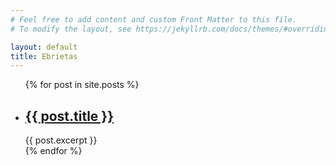 ```yaml
---
# Feel free to add content and custom Front Matter to this file.
# To modify the layout, see https://jekyllrb.com/docs/themes/#overriding-theme-defaults

layout: default
title: Ebrietas
---
```



	
<ul> 
	{% for post in site.posts %}
	 <li>
		 <h2> <a href="{{ post.url }}"> {{ post.title }} </a></h2>
		 {{ post.excerpt }}
	 </li>
	 {% endfor %}
</ul>
